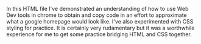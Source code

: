 In this HTML file I've demonstrated an understanding of how to use Web Dev tools in chrome to obtain and copy code in an effort to approximate what a google homepage would look like.  I've also experimented with CSS styling for practice.  It is certainly very rudamentary but it was a worthwhile experience for me to get some practice bridging HTML and CSS together.